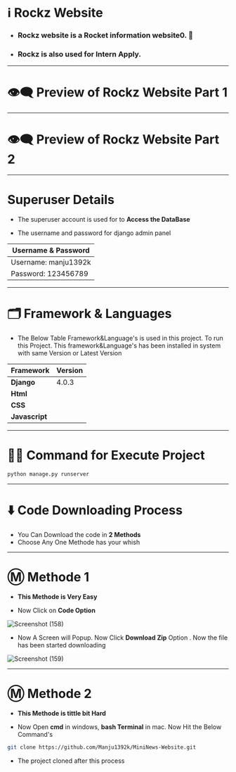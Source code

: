 # ℹ️ Rockz Website

* ### Rockz website is a Rocket information website0. 🚀
* ### Rockz is also used for Intern Apply.

---

# 👁️‍🗨️ Preview of Rockz Website Part 1



---


# 👁️‍🗨️ Preview of Rockz Website Part 2



---


# Superuser Details

* The superuser account is used for to **Access the DataBase**

* The username and password for django admin panel

| Username & Password |
| ------------- | 
| Username: manju1392k|
| Password: 123456789|

---

# 🗂️ Framework & Languages

* The Below Table Framework&Language's is used in this project. To run this Project. This framework&Language's has been installed in
 system with same Version or Latest Version

| Framework  | Version |
| ------------- | ------------- |
| **Django**  | 4.0.3  |
| **Html** | 
| **CSS** | 
| **Javascript** | 

---

# 👨‍💻 Command for Execute Project

```bash 
python manage.py runserver
```

---

# ⬇️ Code Downloading Process

* You Can Download the code in **2 Methods**
* Choose Any One Methode has your whish

---

# Ⓜ️ Methode 1

* **This Methode is Very Easy**

* Now Click on __Code Option__

![Screenshot (158)](https://user-images.githubusercontent.com/66934377/164152919-f2854829-535d-4227-9c2f-031f8051f6ac.png)

* Now A Screen will Popup. Now Click **Download Zip** Option . Now the file has been started downloading 

![Screenshot (159)](https://user-images.githubusercontent.com/66934377/164153128-b64e85a2-e40c-4457-9835-a749ac79acd6.png)

---

# Ⓜ️ Methode 2

* **This Methode is tittle bit Hard**

* Now Open **cmd** in windows, **bash Terminal** in mac. Now Hit the Below Command's

```bash
git clone https://github.com/Manju1392k/MiniNews-Website.git
```

* The project cloned after this process
